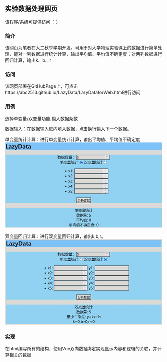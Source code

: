 ## 实验数据处理网页

该程序/系统可提供访问 ：）

### 简介

该网页为笔者在大二秋季学期开发。可用于对大学物理实验课上的数据进行简单处理，能对一列数据进行统计计算，输出平均值、平均值不确定度；对两列数据进行回归计算，输出k、b、r

### 访问

该网页部署在GitHubPage上，可点击https://abc2513.github.io/LazyData/LazyDataforWeb.html进行访问

### 用例

选择单变量/双变量功能,输入数据条数

数据输入：在数据输入框内填入数据，点击换行输入下一个数据。

单变量统计计算：进行单变量统计计算，输出平均值、平均值不确定度![实验数据处理网页1.jpg](实验数据处理网页.assets/实验数据处理网页1.jpg)

双变量回归计算：进行双变量回归计算，输出k,b,r。![实验数据处理网页2.jpg](实验数据处理网页.assets/实验数据处理网页2.jpg)

### 实现

在html编写所有的结构，使用Vue双向数据绑定实现显示内容和逻辑的关联，并计算相关的数据